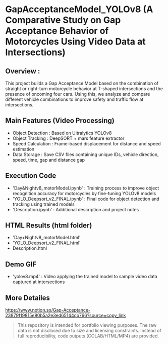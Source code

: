 # GapAcceptanceModel_YOLOv8 (A Comparative Study on Gap Acceptance Behavior of Motorcycles Using Video Data at Intersections)

## Overview :
This project builds a Gap Acceptance Model based on the combination of straight or right-turn motorcycle behavior at T-shaped intersections and the presence of oncoming four cars.
Using this, we analyze and compare different vehicle combinations to improve safety and traffic flow at intersections.

## Main Features (Video Processing) 
- Object Detection : Based on Ultralytics YOLOv8
- Object Tracking : DeepSORT + mars feature extractor
- Speed Calculation : Frame-based displacement for distance and speed estimation
- Data Storage : Save CSV files containing unique IDs, vehicle direction, speed, time, gap and distance gap

## Execution Code
- 'Day&Nightv8_motorModel.ipynb' : Training process to improve object recognition accuracy for motorcycles by fine-tuning YOLOv8 models
- 'YOLO_Deepsort_v2_FINAL.ipynb' : Final code for object detection and tracking using trained models
- 'Description.ipynb' : Additional description and project notes

## HTML Results (html folder)
- 'Day+Nightv8_motorModel.html'
- 'YOLO_Deepsort_v2_FINAL.html'
- Description.html

## Demo GIF
- 'yolov8.mp4' : Video applying the trained model to sample video data captured at intersections

## More Detailes
https://www.notion.so/Gap-Acceptance-23879f19815e80b5a2e3ed65144cb766?source=copy_link

> This repository is intended for portfolio viewing purposes. The raw data is not disclosed due to size and licensing constraints.
> Instead of full reproducibility, code outputs (COLAB/HTML/MP4) are provided.

